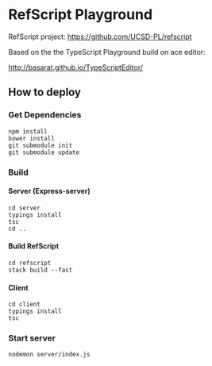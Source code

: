 RefScript Playground
====================

RefScript project: https://github.com/UCSD-PL/refscript

Based on the the TypeScript Playground build on ace editor:

http://basarat.github.io/TypeScriptEditor/


## How to deploy

### Get Dependencies

    npm install
    bower install
    git submodule init
    git submodule update


### Build

#### Server (Express-server)

    cd server
    typings install
    tsc
    cd ..

#### Build RefScript
    cd refscript
    stack build --fast


#### Client

    cd client
    typings install
    tsc


### Start server

    nodemon server/index.js
